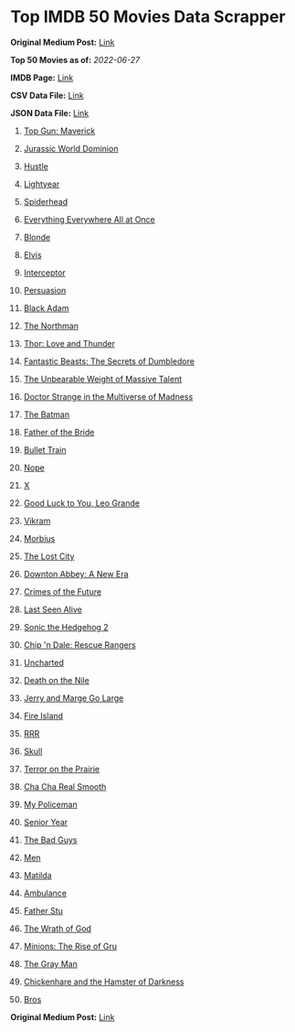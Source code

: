 # Top IMDB 50 Movies Data Scrapper

**Original Medium Post:** [Link](https://medium.com/@nishantsahoo/which-movie-should-i-watch-5c83a3c0f5b1) 

**Top 50 Movies as of:** _2022-06-27_

**IMDB Page:** [Link](http://www.imdb.com/search/title?release_date=2022,2022&title_type=feature)

**CSV Data File:** [Link](/Data/data.csv)

**JSON Data File:** [Link](/Data/data.json)

1. [Top Gun: Maverick](https://www.imdb.com/title/tt1745960/?ref_=adv_li_tt)

2. [Jurassic World Dominion](https://www.imdb.com/title/tt8041270/?ref_=adv_li_tt)

3. [Hustle](https://www.imdb.com/title/tt8009428/?ref_=adv_li_tt)

4. [Lightyear](https://www.imdb.com/title/tt10298810/?ref_=adv_li_tt)

5. [Spiderhead](https://www.imdb.com/title/tt9783600/?ref_=adv_li_tt)

6. [Everything Everywhere All at Once](https://www.imdb.com/title/tt6710474/?ref_=adv_li_tt)

7. [Blonde](https://www.imdb.com/title/tt1655389/?ref_=adv_li_tt)

8. [Elvis](https://www.imdb.com/title/tt3704428/?ref_=adv_li_tt)

9. [Interceptor](https://www.imdb.com/title/tt14174940/?ref_=adv_li_tt)

10. [Persuasion](https://www.imdb.com/title/tt13456318/?ref_=adv_li_tt)

11. [Black Adam](https://www.imdb.com/title/tt6443346/?ref_=adv_li_tt)

12. [The Northman](https://www.imdb.com/title/tt11138512/?ref_=adv_li_tt)

13. [Thor: Love and Thunder](https://www.imdb.com/title/tt10648342/?ref_=adv_li_tt)

14. [Fantastic Beasts: The Secrets of Dumbledore](https://www.imdb.com/title/tt4123432/?ref_=adv_li_tt)

15. [The Unbearable Weight of Massive Talent](https://www.imdb.com/title/tt11291274/?ref_=adv_li_tt)

16. [Doctor Strange in the Multiverse of Madness](https://www.imdb.com/title/tt9419884/?ref_=adv_li_tt)

17. [The Batman](https://www.imdb.com/title/tt1877830/?ref_=adv_li_tt)

18. [Father of the Bride](https://www.imdb.com/title/tt13249596/?ref_=adv_li_tt)

19. [Bullet Train](https://www.imdb.com/title/tt12593682/?ref_=adv_li_tt)

20. [Nope](https://www.imdb.com/title/tt10954984/?ref_=adv_li_tt)

21. [X](https://www.imdb.com/title/tt13560574/?ref_=adv_li_tt)

22. [Good Luck to You, Leo Grande](https://www.imdb.com/title/tt13352968/?ref_=adv_li_tt)

23. [Vikram](https://www.imdb.com/title/tt9179430/?ref_=adv_li_tt)

24. [Morbius](https://www.imdb.com/title/tt5108870/?ref_=adv_li_tt)

25. [The Lost City](https://www.imdb.com/title/tt13320622/?ref_=adv_li_tt)

26. [Downton Abbey: A New Era](https://www.imdb.com/title/tt11703710/?ref_=adv_li_tt)

27. [Crimes of the Future](https://www.imdb.com/title/tt14549466/?ref_=adv_li_tt)

28. [Last Seen Alive](https://www.imdb.com/title/tt15004136/?ref_=adv_li_tt)

29. [Sonic the Hedgehog 2](https://www.imdb.com/title/tt12412888/?ref_=adv_li_tt)

30. [Chip 'n Dale: Rescue Rangers](https://www.imdb.com/title/tt3513500/?ref_=adv_li_tt)

31. [Uncharted](https://www.imdb.com/title/tt1464335/?ref_=adv_li_tt)

32. [Death on the Nile](https://www.imdb.com/title/tt7657566/?ref_=adv_li_tt)

33. [Jerry and Marge Go Large](https://www.imdb.com/title/tt8323668/?ref_=adv_li_tt)

34. [Fire Island](https://www.imdb.com/title/tt15218000/?ref_=adv_li_tt)

35. [RRR](https://www.imdb.com/title/tt8178634/?ref_=adv_li_tt)

36. [Skull](https://www.imdb.com/title/tt11866324/?ref_=adv_li_tt)

37. [Terror on the Prairie](https://www.imdb.com/title/tt14043966/?ref_=adv_li_tt)

38. [Cha Cha Real Smooth](https://www.imdb.com/title/tt14376344/?ref_=adv_li_tt)

39. [My Policeman](https://www.imdb.com/title/tt13139228/?ref_=adv_li_tt)

40. [Senior Year](https://www.imdb.com/title/tt5315212/?ref_=adv_li_tt)

41. [The Bad Guys](https://www.imdb.com/title/tt8115900/?ref_=adv_li_tt)

42. [Men](https://www.imdb.com/title/tt13841850/?ref_=adv_li_tt)

43. [Matilda](https://www.imdb.com/title/tt3447590/?ref_=adv_li_tt)

44. [Ambulance](https://www.imdb.com/title/tt4998632/?ref_=adv_li_tt)

45. [Father Stu](https://www.imdb.com/title/tt14439896/?ref_=adv_li_tt)

46. [The Wrath of God](https://www.imdb.com/title/tt15189534/?ref_=adv_li_tt)

47. [Minions: The Rise of Gru](https://www.imdb.com/title/tt5113044/?ref_=adv_li_tt)

48. [The Gray Man](https://www.imdb.com/title/tt1649418/?ref_=adv_li_tt)

49. [Chickenhare and the Hamster of Darkness](https://www.imdb.com/title/tt12532368/?ref_=adv_li_tt)

50. [Bros](https://www.imdb.com/title/tt9731598/?ref_=adv_li_tt)

**Original Medium Post:** [Link](https://medium.com/@nishantsahoo/which-movie-should-i-watch-5c83a3c0f5b1) 
